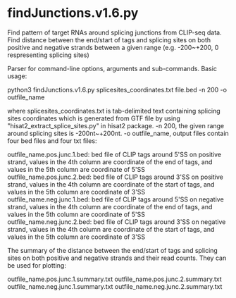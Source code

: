 # findJunctions.v1.6.py
Find pattern of target RNAs around splicing junctions from CLIP-seq data.
Find distance between the end/start of tags and splicing sites on both positive and negative strands between a given range (e.g. -200~+200, 0 respresenting splicing sites)

Parser for command-line options, arguments and sub-commands. Basic usage:

python3 findJunctions.v1.6.py splicesites_coordinates.txt file.bed -n 200 -o outfile_name

where splicesites_coordinates.txt is tab-delimited text containing splicing sites coordinates which is generated from GTF file by using "hisat2_extract_splice_sites.py" in hisat2 package. -n 200, the given range around splicing sites is -200nt~+200nt. -o outfile_name, output files contain four bed files and four txt files:

outfile_name.pos.junc.1.bed: bed file of CLIP tags around 5'SS on positive strand, values in the 4th column are coordinate of the end of tags, and values in the 5th column are coordinate of 5'SS
outfile_name.pos.junc.2.bed: bed file of CLIP tags around 3'SS on positive strand, values in the 4th column are coordinate of the start of tags, and values in the 5th column are coordinate of 3'SS 
outfile_name.neg.junc.1.bed: bed file of CLIP tags around 5'SS on negative strand, values in the 4th column are coordinate of the end of tags, and values in the 5th column are coordinate of 5'SS 
outfile_name.neg.junc.2.bed: bed file of CLIP tags around 3'SS on negative strand, values in the 4th column are coordinate of the start of tags, and values in the 5th column are coordinate of 3'SS 

The summary of the distance between the end/start of tags and splicing sites on both positive and negative strands and their read counts. They can be used for plotting:

outfile_name.pos.junc.1.summary.txt
outfile_name.pos.junc.2.summary.txt
outfile_name.neg.junc.1.summary.txt
outfile_name.neg.junc.2.summary.txt